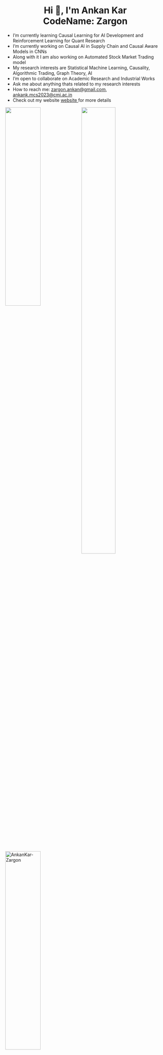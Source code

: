 <h1 align="center">Hi 👋, I'm Ankan Kar<br> CodeName: Zargon</h1>

<!--
**AnkanKar-Zargon/AnkanKar-Zargon** is a ✨ _special_ ✨ repository because its `README.md` (this file) appears on your GitHub profile.

Here are some ideas to get you started:
- 🤔 I’m looking for help with ...
-->

- I’m currently learning Causal Learning for AI Development and Reinforcement Learning for Quant Research
- I’m currently working on Causal AI in Supply Chain and Causal Aware Models in CNNs
- Along with it I am also working on Automated Stock Market Trading model
- My research interests are Statistical Machine Learning, Causality, Algorithmic Trading, Graph Theory, AI
- I’m open to collaborate on Academic Research and Industrial Works
- Ask me about anything thats related to my research interests
- How to reach me: zargon.ankan@gmail.com, ankank.mcs2023@cmi.ac.in
- Check out my website <a href="https://ankankar-zargon.github.io/"> website </a> for more details




<img align="left" width="47%" height="40%" src="https://github-readme-stats.vercel.app/api?username=AnkanKar-Zargon&show_icons=true&theme=tokyonight&hide_border=true"/>
<img align="left" width="46%" height="60%" src="https://github-readme-stats.vercel.app/api/top-langs/?username=AnkanKar-Zargon&theme=tokyonight&hide_border=false&include_all_commits=true&count_private=false&layout=compact&hide_border=true"/>
<img align="center" width="47%" height="40%" src="https://github-readme-streak-stats.herokuapp.com/?user=AnkanKar-Zargon&theme=tokyonight&hide_border=true" alt="AnkanKar-Zargon" />
<img align="left" width="100%" height="40%" src="https://github-profile-trophy.vercel.app/?username=AnkanKar-Zargon&theme=tokyonight&no-frame=true&column=6&row=1"/>
